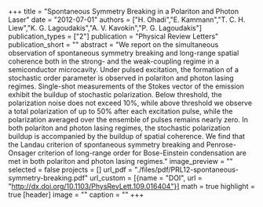 +++
title = "Spontaneous Symmetry Breaking in a Polariton and Photon Laser"
date = "2012-07-01"
authors = ["H. Ohadi","E. Kammann","T. C. H. Liew","K. G. Lagoudakis","A. V. Kavokin","P. G. Lagoudakis"]
publication_types = ["2"]
publication = "Physical Review Letters"
publication_short = ""
abstract = "We report on the simultaneous observation of spontaneous symmetry breaking and long-range spatial coherence both in the strong- and the weak-coupling regime in a semiconductor microcavity. Under pulsed excitation, the formation of a stochastic order parameter is observed in polariton and photon lasing regimes. Single-shot measurements of the Stokes vector of the emission exhibit the buildup of stochastic polarization. Below threshold, the polarization noise does not exceed 10%, while above threshold we observe a total polarization of up to 50% after each excitation pulse, while the polarization averaged over the ensemble of pulses remains nearly zero. In both polariton and photon lasing regimes, the stochastic polarization buildup is accompanied by the buildup of spatial coherence. We find that the Landau criterion of spontaneous symmetry breaking and Penrose-Onsager criterion of long-range order for Bose-Einstein condensation are met in both polariton and photon lasing regimes."
image_preview = ""
selected = false
projects = []
url_pdf = "./files/pdf/PRL12-spontaneous-symmetry-breaking.pdf"
url_custom = [{name = "DOI", url = "http://dx.doi.org/10.1103/PhysRevLett.109.016404"}]
math = true
highlight = true
[header]
image = ""
caption = ""
+++
